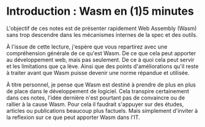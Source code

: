 # Introduction : Wasm en (1)5 minutes

L'objectif de ces notes est de présenter rapidement Web Assembly (Wasm) sans trop descendre dans les mécanismes internes
de la spec et des outils.

À l'issue de cette lecture, j'espère que vous repartirez avec une compréhension générale de ce qu'est Wasm. De ce que
cela peut apporter au développement web, mais pas seulement. De ce à quoi cela peut servir et les limitations que ça
lève. Ainsi que des points d'améliorations qu'il reste à traiter avant que Wasm puisse devenir une norme répandue et
utilisée.

À titre personnel, je pense que Wasm est destiné à prendre de plus en plus de place dans le développement de logiciel.
Cela transpire certainement dans ces notes, l'idée dernière n'est pourtant pas de convaincre ou de rallier à la cause
Wasm. Pour cela il faudrait s'appuyer sur des études, articles ou publications beaucoup plus factuels. Mais simplement
d'inviter à la reflexion sur ce que peut apporter Wasm dans l'IT.